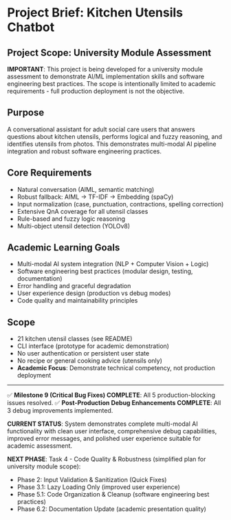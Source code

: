 # Project Brief: Kitchen Utensils Chatbot

## Project Scope: University Module Assessment
**IMPORTANT**: This project is being developed for a university module assessment to demonstrate AI/ML implementation skills and software engineering best practices. The scope is intentionally limited to academic requirements - full production deployment is not the objective.

## Purpose
A conversational assistant for adult social care users that answers questions about kitchen utensils, performs logical and fuzzy reasoning, and identifies utensils from photos. This demonstrates multi-modal AI pipeline integration and robust software engineering practices.

## Core Requirements
- Natural conversation (AIML, semantic matching)
- Robust fallback: AIML → TF-IDF → Embedding (spaCy)
- Input normalization (case, punctuation, contractions, spelling correction)
- Extensive QnA coverage for all utensil classes
- Rule-based and fuzzy logic reasoning
- Multi-object utensil detection (YOLOv8)

## Academic Learning Goals
- Multi-modal AI system integration (NLP + Computer Vision + Logic)
- Software engineering best practices (modular design, testing, documentation)
- Error handling and graceful degradation
- User experience design (production vs debug modes)
- Code quality and maintainability principles

## Scope
- 21 kitchen utensil classes (see README)
- CLI interface (prototype for academic demonstration)
- No user authentication or persistent user state
- No recipe or general cooking advice (utensils only)
- **Academic Focus**: Demonstrate technical competency, not production deployment

---

✅ **Milestone 9 (Critical Bug Fixes) COMPLETE**: All 5 production-blocking issues resolved.
✅ **Post-Production Debug Enhancements COMPLETE**: All 3 debug improvements implemented.

**CURRENT STATUS**: System demonstrates complete multi-modal AI functionality with clean user interface, comprehensive debug capabilities, improved error messages, and polished user experience suitable for academic assessment.

**NEXT PHASE**: Task 4 - Code Quality & Robustness (simplified plan for university module scope):
- Phase 2: Input Validation & Sanitization (Quick Fixes)
- Phase 3.1: Lazy Loading Only (improved user experience)
- Phase 5.1: Code Organization & Cleanup (software engineering best practices)
- Phase 6.2: Documentation Update (academic presentation quality) 